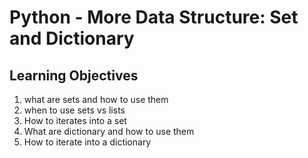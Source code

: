 # Python - More Data Structure: Set and Dictionary

## Learning Objectives
  1. what are sets and how to use them
  2. when to use sets vs lists
  3. How to iterates into a set
  4. What are dictionary and how to use them
  5. How to iterate into a dictionary